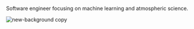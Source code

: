 Software engineer focusing on machine learning and atmospheric science.

![new-background copy](https://github.com/lukeconibear/lukeconibear/assets/19871268/ce33e1c6-78b9-42ff-b5f6-13a59693732f)
